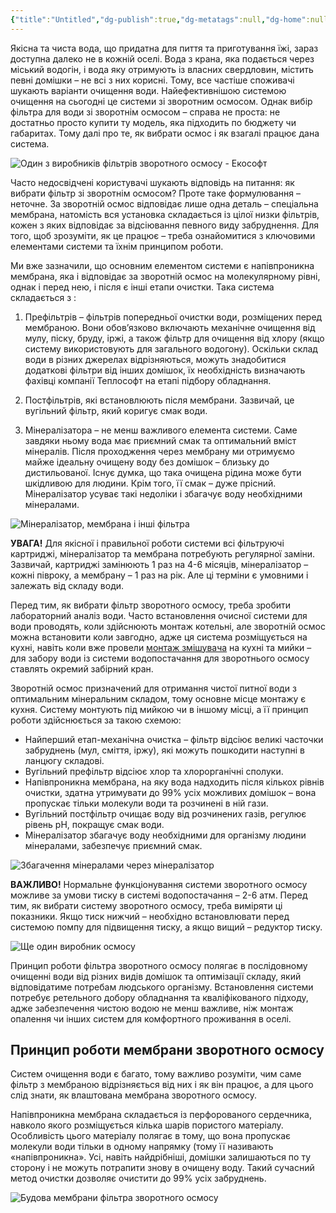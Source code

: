 ```yaml
---
{"title":"Untitled","dg-publish":true,"dg-metatags":null,"dg-home":null,"permalink":"/ochistka-vodi/princzip-roboti/","dgPassFrontmatter":true,"noteIcon":""}
---
```


Якісна та чиста вода, що придатна для пиття та приготування їжі, зараз доступна далеко не в кожній оселі. Вода з крана, яка подається через міський водогін, і вода яку отримують із власних свердловин, містить певні домішки – не всі з них корисні. Тому, все частіше споживачі шукають варіанти очищення води. Найефективнішою системою очищення на сьогодні це системи зі зворотним осмосом. Однак вибір фільтра для води зі зворотнім осмосом – справа не проста: не достатньо просто купити ту модель, яка підходить по бюджету чи габаритах. Тому далі про те, як вибрати осмос і як взагалі працює дана система.

![Один з виробників фільтрів зворотного осмосу - Екософт](https://teplosoft.com.ua/assets/images/Novi-statti/32-vubir-osmosy/povnuj-komplekt-zvorotnogo-osmosy.jpeg)

Часто недосвідчені користувачі шукають відповідь на питання: як вибрати фільтр зі зворотнім осмосом? Проте таке формулювання – неточне. За зворотній осмос відповідає лише одна деталь – спеціальна мембрана, натомість вся установка складається із цілої низки фільтрів, кожен з яких відповідає за відсіювання певного виду забруднення. Для того, щоб зрозуміти, як це працює – треба ознайомитися з ключовими елементами системи та їхнім принципом роботи.

Ми вже зазначили, що основним елементом системи є напівпроникна мембрана, яка і відповідає за зворотній осмос на молекулярному рівні, однак і перед нею, і після є інші етапи очистки. Така система складається з :

1. Префільтрів – фільтрів попередньої очистки води, розміщених перед мембраною. Вони обов’язково включають механічне очищення від мулу, піску, бруду, іржі, а також фільтр для очищення від хлору (якщо систему використовують для загального водогону). Оскільки склад води в різних джерелах відрізняються, можуть знадобитися додаткові фільтри від інших домішок, їх необхідність визначають фахівці компанії Теплософт на етапі підбору обладнання.

2. Постфільтрів, які встановлюють після мембрани. Зазвичай, це вугільний фільтр, який коригує смак води.

3. Мінералізатора – не менш важливого елемента системи. Саме завдяки ньому вода має приємний смак та оптимальний вміст мінералів. Після проходження через мембрану ми отримуємо майже ідеальну очищену воду без домішок – близьку до дистильованої. Існує думка, що така очищена рідина може бути шкідливою для людини. Крім того, її смак – дуже прісний. Мінералізатор усуває такі недоліки і збагачує воду необхідними мінералами.

![Мінералізатор, мембрана і інші фільтра](https://teplosoft.com.ua/assets/images/Novi-statti/32-vubir-osmosy/komplect-filtra.jpeg)

**УВАГА!** Для якісної і правильної роботи системи всі фільтруючі картриджі, мінералізатор та мембрана потребують регулярної заміни. Зазвичай, картриджі замінюють 1 раз на 4-6 місяців, мінералізатор – кожні півроку, а мембрану – 1 раз на рік. Але ці терміни є умовними і залежать від складу води.

Перед тим, як вибрати фільтр зворотного осмосу, треба зробити лабораторний аналіз води. Часто встановлення очисної системи для води проводять, коли здійснюють монтаж котельні, але зворотній осмос можна встановити коли завгодно, адже ця система розміщується на кухні, навіть коли вже провели [монтаж змішувача](https://teplosoft.com.ua/montazh-zmishuvacha-u-lvovi-i-lvivskij-oblasti) на кухні та мийки – для забору води із системи водопостачання для зворотнього осмосу ставлять окремий забірний кран.

Зворотній осмос призначений для отримання чистої питної води з оптимальним мінеральним складом, тому основне місце монтажу є кухня. Систему монтують під мийкою чи в іншому місці, а її принцип роботи здійснюється за такою схемою:

*   Найперший етап-механічна очистка – фільтр відсіює великі часточки забруднень (мул, сміття, іржу), які можуть пошкодити наступні в ланцюгу складові.
*   Вугільний префільтр відсіює хлор та хлорорганічні сполуки.
*   Напівпроникна мембрана, на яку вода надходить після кількох рівнів очистки, здатна утримувати до 99% усіх можливих домішок – вона пропускає тільки молекули води та розчинені в ній гази.
*   Вугільний постфільтр очищає воду від розчинених газів, регулює рівень рН, покращує смак води.
*   Мінералізатор збагачує воду необхідними для організму людини мінералами, забезпечує приємний смак.

![Збагачення мінералами через мінералізатор](https://teplosoft.com.ua/assets/images/Novi-statti/32-vubir-osmosy/mineralizator.jpeg)

**ВАЖЛИВО!** Нормальне функціонування системи зворотного осмосу можливе за умови тиску в системі водопостачання – 2-6 атм. Перед тим, як вибрати систему зворотного осмосу, треба виміряти ці показники. Якщо тиск нижчий – необхідно встановлювати перед системою помпу для підвищення тиску, а якщо вищий – редуктор тиску.

![Ще один виробник осмосу](https://teplosoft.com.ua/assets/images/Novi-statti/32-vubir-osmosy/tup-osmosy.jpeg)

Принцип роботи фільтра зворотного осмосу полягає в послідовному очищенні води від різних видів домішок та оптимізації складу, який відповідатиме потребам людського організму. Встановлення системи потребує ретельного добору обладнання та кваліфікованого підходу, адже забезпечення чистою водою не менш важливе, ніж монтаж опалення чи інших систем для комфортного проживання в оселі.

## Принцип роботи мембрани зворотного осмосу

Систем очищення води є багато, тому важливо розуміти, чим саме фільтр з мембраною відрізняється від них і як він працює, а для цього слід знати, як влаштована мембрана зворотного осмосу. 

Напівпроникна мембрана складається із перфорованого сердечника, навколо якого розміщується кілька шарів пористого матеріалу. Особливість цього матеріалу полягає в тому, що вона пропускає молекули води тільки в одному напрямку (тому її називають «напівпроникна». Усі, навіть найдрібніші, домішки залишаються по ту сторону і не можуть потрапити знову в очищену воду. Такий сучасний метод очистки дозволяє очистити до 99% усіх забруднень.

![Будова мембрани фільтра зворотного осмосу](https://teplosoft.com.ua/assets/images/Novi-statti/32-vubir-osmosy/bydova-membranu.jpeg)
